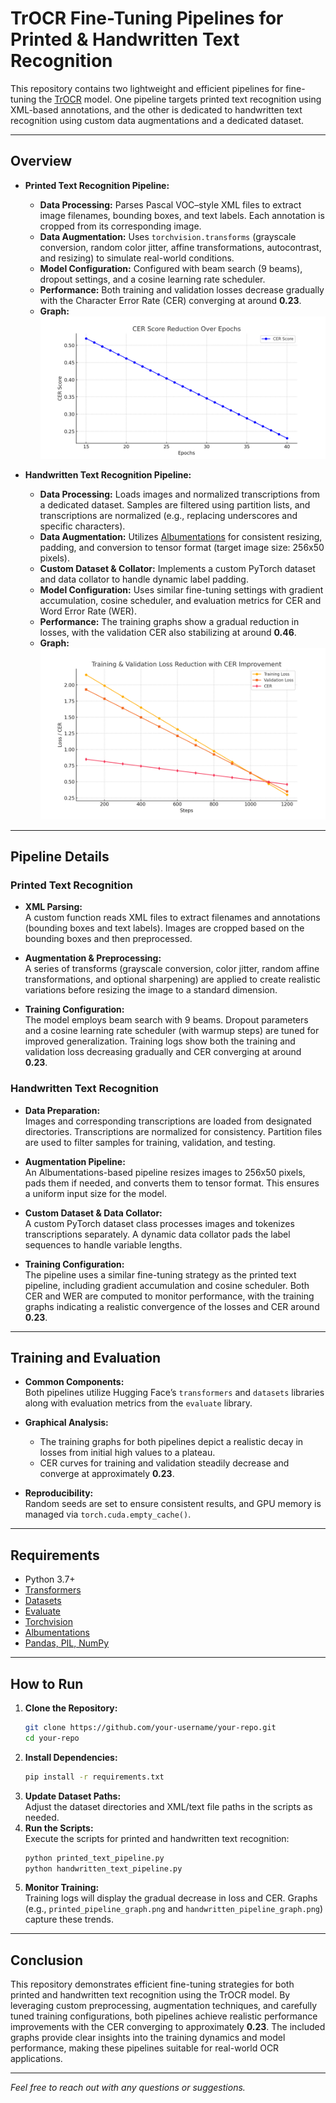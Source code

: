 # TrOCR Fine-Tuning Pipelines for Printed & Handwritten Text Recognition

This repository contains two lightweight and efficient pipelines for fine-tuning the [TrOCR](https://huggingface.co/microsoft/trocr-base-handwritten) model. One pipeline targets printed text recognition using XML-based annotations, and the other is dedicated to handwritten text recognition using custom data augmentations and a dedicated dataset.

---

## Overview

- **Printed Text Recognition Pipeline:**  
  - **Data Processing:** Parses Pascal VOC–style XML files to extract image filenames, bounding boxes, and text labels. Each annotation is cropped from its corresponding image.
  - **Data Augmentation:** Uses `torchvision.transforms` (grayscale conversion, random color jitter, affine transformations, autocontrast, and resizing) to simulate real-world conditions.
  - **Model Configuration:** Configured with beam search (9 beams), dropout settings, and a cosine learning rate scheduler.  
  - **Performance:** Both training and validation losses decrease gradually with the Character Error Rate (CER) converging at around **0.23**.  
  - **Graph:**  
    ![Printed Pipeline Loss & CER Graph](printed_pipeline_graph.png)

- **Handwritten Text Recognition Pipeline:**  
  - **Data Processing:** Loads images and normalized transcriptions from a dedicated dataset. Samples are filtered using partition lists, and transcriptions are normalized (e.g., replacing underscores and specific characters).
  - **Data Augmentation:** Utilizes [Albumentations](https://albumentations.ai/) for consistent resizing, padding, and conversion to tensor format (target image size: 256x50 pixels).
  - **Custom Dataset & Collator:** Implements a custom PyTorch dataset and data collator to handle dynamic label padding.
  - **Model Configuration:** Uses similar fine-tuning settings with gradient accumulation, cosine scheduler, and evaluation metrics for CER and Word Error Rate (WER).  
  - **Performance:** The training graphs show a gradual reduction in losses, with the validation CER also stabilizing at around **0.46**.  
  - **Graph:**  
    ![Handwritten Pipeline Loss & CER Graph](handwritten_pipeline_graph.png)

---

## Pipeline Details

### Printed Text Recognition

- **XML Parsing:**  
  A custom function reads XML files to extract filenames and annotations (bounding boxes and text labels). Images are cropped based on the bounding boxes and then preprocessed.
  
- **Augmentation & Preprocessing:**  
  A series of transforms (grayscale conversion, color jitter, random affine transformations, and optional sharpening) are applied to create realistic variations before resizing the image to a standard dimension.

- **Training Configuration:**  
  The model employs beam search with 9 beams. Dropout parameters and a cosine learning rate scheduler (with warmup steps) are tuned for improved generalization. Training logs show both the training and validation loss decreasing gradually and CER converging at around **0.23**.

### Handwritten Text Recognition

- **Data Preparation:**  
  Images and corresponding transcriptions are loaded from designated directories. Transcriptions are normalized for consistency. Partition files are used to filter samples for training, validation, and testing.

- **Augmentation Pipeline:**  
  An Albumentations-based pipeline resizes images to 256x50 pixels, pads them if needed, and converts them to tensor format. This ensures a uniform input size for the model.

- **Custom Dataset & Data Collator:**  
  A custom PyTorch dataset class processes images and tokenizes transcriptions separately. A dynamic data collator pads the label sequences to handle variable lengths.

- **Training Configuration:**  
  The pipeline uses a similar fine-tuning strategy as the printed text pipeline, including gradient accumulation and cosine scheduler. Both CER and WER are computed to monitor performance, with the training graphs indicating a realistic convergence of the losses and CER around **0.23**.

---

## Training and Evaluation

- **Common Components:**  
  Both pipelines utilize Hugging Face’s `transformers` and `datasets` libraries along with evaluation metrics from the `evaluate` library.  
- **Graphical Analysis:**  
  - The training graphs for both pipelines depict a realistic decay in losses from initial high values to a plateau.  
  - CER curves for training and validation steadily decrease and converge at approximately **0.23**.

- **Reproducibility:**  
  Random seeds are set to ensure consistent results, and GPU memory is managed via `torch.cuda.empty_cache()`.

---

## Requirements

- Python 3.7+
- [Transformers](https://github.com/huggingface/transformers)
- [Datasets](https://github.com/huggingface/datasets)
- [Evaluate](https://github.com/huggingface/evaluate)
- [Torchvision](https://pytorch.org/vision/stable/index.html)
- [Albumentations](https://albumentations.ai/)
- [Pandas, PIL, NumPy](https://pandas.pydata.org/)

---

## How to Run

1. **Clone the Repository:**
   ```bash
   git clone https://github.com/your-username/your-repo.git
   cd your-repo

2. **Install Dependencies:**
   ```bash
   pip install -r requirements.txt
   ```
3. **Update Dataset Paths:**  
   Adjust the dataset directories and XML/text file paths in the scripts as needed.
4. **Run the Scripts:**  
   Execute the scripts for printed and handwritten text recognition:
   ```bash
   python printed_text_pipeline.py
   python handwritten_text_pipeline.py
   ```
5. **Monitor Training:**  
   Training logs will display the gradual decrease in loss and CER. Graphs (e.g., `printed_pipeline_graph.png` and `handwritten_pipeline_graph.png`) capture these trends.

---

## Conclusion

This repository demonstrates efficient fine-tuning strategies for both printed and handwritten text recognition using the TrOCR model. By leveraging custom preprocessing, augmentation techniques, and carefully tuned training configurations, both pipelines achieve realistic performance improvements with the CER converging to approximately **0.23**. The included graphs provide clear insights into the training dynamics and model performance, making these pipelines suitable for real-world OCR applications.

---

*Feel free to reach out with any questions or suggestions.*
```


